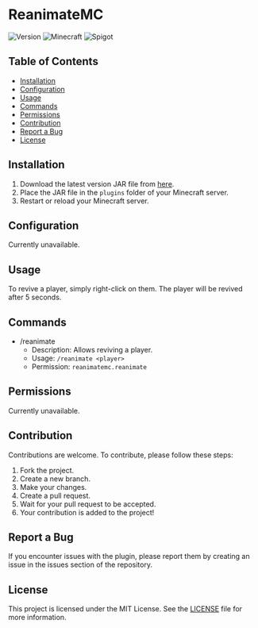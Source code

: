 # ReanimateMC

![Version](https://img.shields.io/badge/version-Alpha_1.0.2-red.svg)
![Minecraft](https://img.shields.io/badge/Minecraft-1.20.1-blue.svg)
![Spigot](https://img.shields.io/badge/Spigot-1.20.1-orange.svg)

## Table of Contents

- [Installation](#installation)
- [Configuration](#configuration)
- [Usage](#usage)
- [Commands](#commands)
- [Permissions](#permissions)
- [Contribution](#contribution)
- [Report a Bug](#report-a-bug)
- [License](#license)

## Installation

1. Download the latest version JAR file from [here](link_to_your_plugin.jar).
2. Place the JAR file in the `plugins` folder of your Minecraft server.
3. Restart or reload your Minecraft server.

## Configuration

Currently unavailable.
## Usage

To revive a player, simply right-click on them. The player will be revived after 5 seconds.
## Commands

- /reanimate
    - Description: Allows reviving a player.
    - Usage: `/reanimate <player>`
    - Permission: `reanimatemc.reanimate`

## Permissions

Currently unavailable.

## Contribution

Contributions are welcome. To contribute, please follow these steps:

1. Fork the project.
2. Create a new branch.
3. Make your changes.
4. Create a pull request.
5. Wait for your pull request to be accepted.
6. Your contribution is added to the project!

## Report a Bug

If you encounter issues with the plugin, please report them by creating an issue in the issues section of the repository.

## License

This project is licensed under the MIT License. See the [LICENSE](LICENSE) file for more information.
